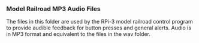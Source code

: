 ### Model Railroad MP3 Audio Files
The files in this folder are used by the RPi-3 model railroad control program to provide audible feedback for button presses
and general alerts. Audio is in MP3 format and equivalent to the files in the wav folder. 
